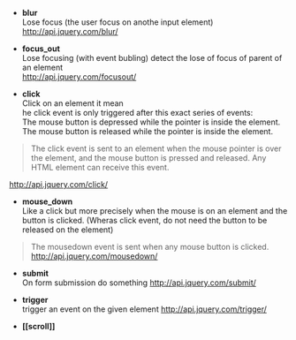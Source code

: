 * **blur**   
Lose focus (the user focus on anothe input element)   
http://api.jquery.com/blur/

* **focus_out**   
Lose focusing (with event bubling) detect the lose of focus of parent of an element   
http://api.jquery.com/focusout/

* **click**   
Click on an element it mean    
he click event is only triggered after this exact series of events:   
 The mouse button is depressed while the pointer is inside the element.   
 The mouse button is released while the pointer is inside the element. 
  
> The click event is sent to an element when the mouse pointer is over the element, and the mouse button is pressed and released. Any HTML element can receive this event.

http://api.jquery.com/click/   

* **mouse_down**   
Like a click but more precisely when the mouse is on an element and the button is clicked. 
(Wheras click event, do not need the button to be released on the element)

> The mousedown event is sent when any mouse button is clicked.
http://api.jquery.com/mousedown/

* **submit**   
On form submission do something
http://api.jquery.com/submit/

* **trigger**   
trigger an event on the given element
http://api.jquery.com/trigger/

* **[[scroll]]**
